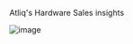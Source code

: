 Atliq's Hardware Sales insights

![image](https://github.com/Dhilip1997/Sales_insights360/assets/37034930/113fc6f5-61be-46d8-a9c7-07bde716ee16)


